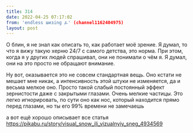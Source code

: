 ```yaml
---
title: 314
date: 2022-04-25 07:17:02
from: 'endless шизing ⍼' (channel1162404975)
layout: post
---
```


О блин, я не знал как описать то, как работает моё зрение. Я думал, то что я вижу такую херню 24/7 с самого детства, это норма. При этом, когда я у других людей спрашивал, они не понимали о чём я. Я думал, они на это просто не обращают внимание.

Ну вот, оказывается это не совсем стандартная вещь. Оно кстати не мешает мне никак, а интенсивность этой штуки не изменяется, да и весьма мелкое оно. Просто такой слабый постоянный эффект зернистости даже с закрытыми глазами. Очень мелкие частицы. Это легко игнорировать, по сути оно как нос, который находится прямо перед глазами, но ты его 99% времени не замечаешь

а вот ещё хорошо описывает все статья <https://pikabu.ru/story/visual_snow_ili_vizualnyiy_sneg_4934569>
